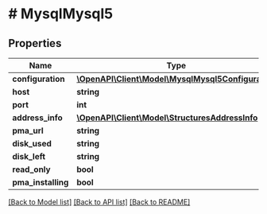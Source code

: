 # # MysqlMysql5

## Properties

Name | Type | Description | Notes
------------ | ------------- | ------------- | -------------
**configuration** | [**\OpenAPI\Client\Model\MysqlMysql5Configuration**](MysqlMysql5Configuration.md) |  | [optional]
**host** | **string** |  | [optional]
**port** | **int** |  | [optional]
**address_info** | [**\OpenAPI\Client\Model\StructuresAddressInfo**](StructuresAddressInfo.md) |  | [optional]
**pma_url** | **string** |  | [optional]
**disk_used** | **string** |  | [optional]
**disk_left** | **string** |  | [optional]
**read_only** | **bool** |  | [optional]
**pma_installing** | **bool** |  | [optional]

[[Back to Model list]](../../README.md#models) [[Back to API list]](../../README.md#endpoints) [[Back to README]](../../README.md)
